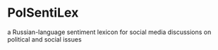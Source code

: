 # PolSentiLex
a Russian-language sentiment lexicon for social media discussions on political and social issues
